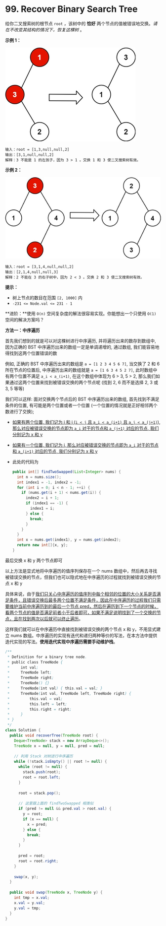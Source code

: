# 99. Recover Binary Search Tree

给你二叉搜索树的根节点 `root` ，该树中的 **恰好** 两个节点的值被错误地交换。*请在不改变其结构的情况下，恢复这棵树* 。

 

**示例 1：**

![img](assets/recover1.jpg)

```
输入：root = [1,3,null,null,2]
输出：[3,1,null,null,2]
解释：3 不能是 1 的左孩子，因为 3 > 1 。交换 1 和 3 使二叉搜索树有效。
```

**示例 2：**

![img](assets/recover2.jpg)

```
输入：root = [3,1,4,null,null,2]
输出：[2,1,4,null,null,3]
解释：2 不能在 3 的右子树中，因为 2 < 3 。交换 2 和 3 使二叉搜索树有效。
```

 

**提示：**

-   树上节点的数目在范围 `[2, 1000]` 内
-   `-231 <= Node.val <= 231 - 1`

 

**进阶：**使用 `O(n)` 空间复杂度的解法很容易实现。你能想出一个只使用 `O(1)` 空间的解决方案吗？



**方法一：中序遍历**

首先我们想到的就是可以对这棵树进行中序遍历, 并将遍历出来的数存到数组中, 因为正确的 BST 中序遍历出来的数组一定是单调递增的, 通过数组, 我们能容易地得找到这两个位置错误的数

例如, 正确的 BST 中序遍历出来的数组是 `a = [1 2 3 4 5 6 7]`, 当交换了 2 和 6 所在节点的位置后, 中序遍历出来的数组就是 `a = [1 6 3 4 5 2 7]`, 此时数组中有两个位置不满足 `a_i < a_(i+1)`, 在这个数组中体现为 6 > 3, 5 > 2, 那么我们如果通过这两个位置来找到被错误交换的两个节点呢 (找到 2, 6 而不是选择 2, 3 或 3, 5 等等)

我们可以这样: 面对交换两个节点后的 BST 中序遍历出来的数组, 首先找到不满足条件的位置, 有可能是两个位置或者一个位置 (一个位置的情况就是正好相邻两个数进行了交换); 

*   <u>如果有两个位置, 我们记为 i 和 j (`i < j` 且 `a_i < a_(i+1)` 且 `a_j < a_(j+1)`), 那么对应被错误交换的节点即为 `a_i` 对于的节点和 `a_(j+1)` 对应的节点, 我们分别记为 x 和 y</u>

*   <u>如果有一个位置, 我们记为 i, 那么对应被错误交换的节点即为 `a_i` 对于的节点和 `a_(i+1)` 对应的节点, 我们分别记为 x 和 y</u>

*   此处的代码为

    ```java
    public int[] findTwoSwapped(List<Integer> nums) {
      int n = nums.size();
      int index1 = -1, index2 = -1;
      for (int i = 0; i < n - 1; ++i) {
        if (nums.get(i + 1) < nums.get(i)) {
          index2 = i + 1;
          if (index1 == -1) {
            index1 = i;
          } else {
            break;
          }
        }
      }
      int x = nums.get(index1), y = nums.get(index2);
      return new int[]{x, y};
    }
    ```

最后交换 x 和 y 两个节点即可

以上方法是显式地将中序遍历的值序列保存在一个 nums 数组中，然后再去寻找被错误交换的节点，但我们也可以隐式地在中序遍历的过程就找到被错误交换的节点 x 和 y

具体来说，由于<u>我们只关心中序遍历的值序列中每个相邻的位置的大小关系是否满足条件，且错误交换后最多两个位置不满足条件，因此在中序遍历的过程我们只需要维护当前中序遍历到的最后一个节点 pred，然后在遍历到下一个节点的时候，看两个节点的值是否满足前者小于后者即可，如果不满足说明找到了一个交换的节点，且在找到两次以后就可以终止遍历</u>。

这样我们就可以在中序遍历中直接找到被错误交换的两个节点 x 和 y，不用显式建立 nums 数组。中序遍历的实现有迭代和递归两种等价的写法，在本方法中提供迭代实现的写法。**使用迭代实现中序遍历需要手动维护栈**。

```java
/**
 * Definition for a binary tree node.
 * public class TreeNode {
 *     int val;
 *     TreeNode left;
 *     TreeNode right;
 *     TreeNode() {}
 *     TreeNode(int val) { this.val = val; }
 *     TreeNode(int val, TreeNode left, TreeNode right) {
 *         this.val = val;
 *         this.left = left;
 *         this.right = right;
 *     }
 * }
 */
class Solution {
  public void recoverTree(TreeNode root) {
    Deque<TreeNode> stack = new ArrayDeque<>();
    TreeNode x = null, y = null, pred = null;

    // 利用 Stack 对树进行中序遍历
    while (!stack.isEmpty() || root != null) {
      while (root != null) {
        stack.push(root);
        root = root.left;
      }

      root = stack.pop();
      
      // 这里跟上面的 findTwoSwapped 相类似
      if (pred != null && pred.val > root.val) {
        y = root;
        if (x == null) {
          x = pred;
        } else {
          break;
        }
      }

      pred = root;
      root = root.right;
    }

    swap(x, y);
  }

  public void swap(TreeNode x, TreeNode y) {
    int tmp = x.val;
    x.val = y.val;
    y.val = tmp;
  }
}
```


